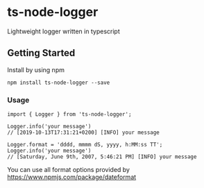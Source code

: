 # ts-node-logger

Lightweight logger written in typescript

## Getting Started

Install by using npm

```
npm install ts-node-logger --save
```

### Usage

```
import { Logger } from 'ts-node-logger';

Logger.info('your message')
// [2019-10-13T17:31:21+0200] [INFO] your message

Logger.format = 'dddd, mmmm dS, yyyy, h:MM:ss TT';
Logger.info('your message')
// [Saturday, June 9th, 2007, 5:46:21 PM] [INFO] your message
```

You can use all format options provided by https://www.npmjs.com/package/dateformat